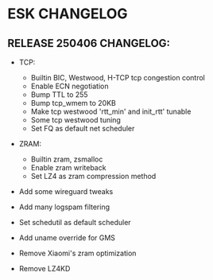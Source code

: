 # ESK CHANGELOG
## RELEASE 250406 CHANGELOG:
- TCP:
    + Builtin BIC, Westwood, H-TCP tcp congestion control
    + Enable ECN negotiation
    + Bump TTL to 255
    + Bump tcp_wmem to 20KB
    + Make tcp westwood 'rtt_min' and init_rtt' tunable
    + Some tcp westwood tuning
    + Set FQ as default net scheduler

- ZRAM:
    + Builtin zram, zsmalloc
    + Enable zram writeback
    + Set LZ4 as zram compression method

- Add some wireguard tweaks
- Add many logspam filtering
- Set schedutil as default scheduler
- Add uname override for GMS
- Remove Xiaomi's zram optimization
- Remove LZ4KD
